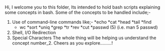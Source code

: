 Hi,
I welcome you to this folder, Its intended to hold bash scripts explaining some concepts in bash.
Some of the concepts to be handled include;-
1. Use of command-line commands like;-
   *echo
    *cat
     *head
    *tail
    *find
   * wc
    *sort
    *uniq
    *grep
    *tr
    *rev
    *cut
    *passwd (5) (i.e. man 5 passwd)
2. Shell, I/O Redirection
3. Special Characters
The whole thing will be helping us understand the concept number_2.
Cheers as you explore.........!
